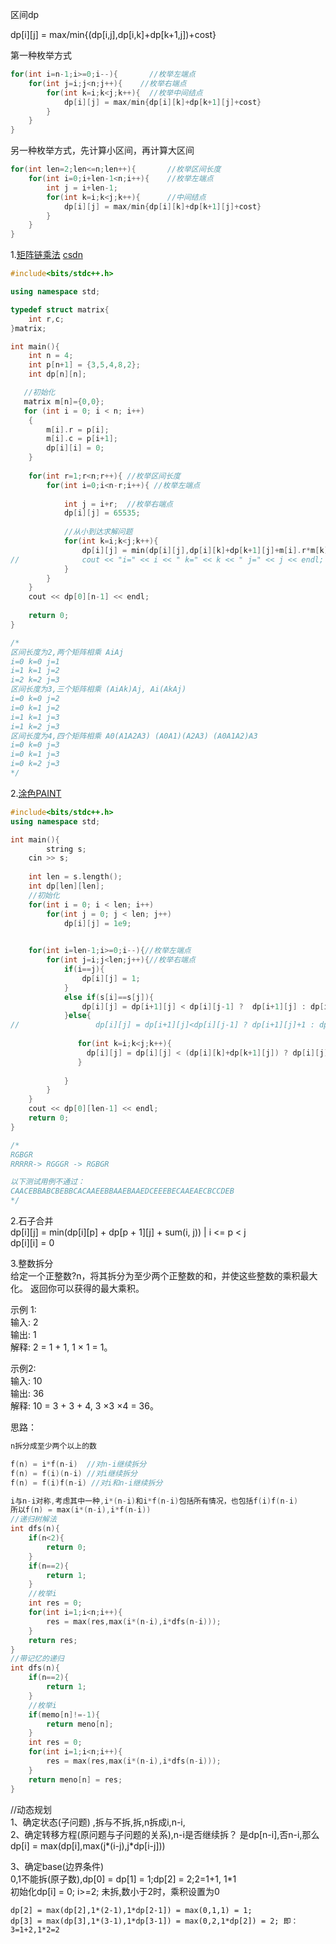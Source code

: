 区间dp  

dp[i][j] = max/min{(dp[i,j],dp[i,k]+dp[k+1,j])+cost}  

第一种枚举方式  
```java
for(int i=n-1;i>=0;i--){       //枚举左端点
    for(int j=i;j<n;j++){    //枚举右端点
        for(int k=i;k<j;k++){  //枚举中间结点
            dp[i][j] = max/min{dp[i][k]+dp[k+1][j]+cost}
        }   
    }
}
```
另一种枚举方式，先计算小区间，再计算大区间
```java
for(int len=2;len<=n;len++){       //枚举区间长度
    for(int i=0;i+len-1<n;i++){    //枚举左端点
        int j = i+len-1;
        for(int k=i;k<j;k++){      //中间结点
            dp[i][j] = max/min{dp[i][k]+dp[k+1][j]+cost}
        }   
    }
}

```
1.[矩阵链乘法](https://blog.csdn.net/Mister_Yu/article/details/121263055)
[csdn](https://blog.csdn.net/weixin_43261862/article/details/105528603)
```c++
#include<bits/stdc++.h>

using namespace std;

typedef struct matrix{
	int r,c;
}matrix;

int main(){
	int n = 4;
	int p[n+1] = {3,5,4,8,2};
	int dp[n][n];

   //初始化 
   matrix m[n]={0,0};
   for (int i = 0; i < n; i++)
    {
  		m[i].r = p[i];
  		m[i].c = p[i+1];
    	dp[i][i] = 0;
    }
	
	for(int r=1;r<n;r++){ //枚举区间长度 
		for(int i=0;i<n-r;i++){ //枚举左端点 
			
			int j = i+r;  //枚举右端点 
			dp[i][j] = 65535;
			
			//从小到达求解问题 
			for(int k=i;k<j;k++){
				dp[i][j] = min(dp[i][j],dp[i][k]+dp[k+1][j]+m[i].r*m[k].c*m[j].c);
//				cout << "i=" << i << " k=" << k << " j=" << j << endl;
			}
		}
	}
	cout << dp[0][n-1] << endl;
	
	return 0;
} 

/*
区间长度为2,两个矩阵相乘 AiAj
i=0 k=0 j=1
i=1 k=1 j=2
i=2 k=2 j=3
区间长度为3,三个矩阵相乘 (AiAk)Aj, Ai(AkAj)
i=0 k=0 j=2
i=0 k=1 j=2
i=1 k=1 j=3
i=1 k=2 j=3
区间长度为4,四个矩阵相乘 A0(A1A2A3) (A0A1)(A2A3) (A0A1A2)A3
i=0 k=0 j=3
i=0 k=1 j=3
i=0 k=2 j=3
*/
```

2.[涂色PAINT](https://www.nowcoder.com/practice/512619bee5874e85bd2812a0c9066125?tpId=230&tqId=270516&ru=/exam/oj&qru=/ta/dynamic-programming/question-ranking&sourceUrl=%2Fexam%2Foj%3Ftab%3D%25E7%25AE%2597%25E6%25B3%2595%25E7%25AF%2587%26topicId%3D230)
```c++
#include<bits/stdc++.h>
using namespace std;

int main(){
	    string s;
    cin >> s;
    
    int len = s.length();
    int dp[len][len];
    //初始化
    for(int i = 0; i < len; i++)
		for(int j = 0; j < len; j++) 
            dp[i][j] = 1e9;

    
    for(int i=len-1;i>=0;i--){//枚举左端点
        for(int j=i;j<len;j++){//枚举右端点
            if(i==j){
                dp[i][j] = 1;
            }
            else if(s[i]==s[j]){
                dp[i][j] = dp[i+1][j] < dp[i][j-1] ?  dp[i+1][j] : dp[i][j-1];
            }else{
//                 dp[i][j] = dp[i+1][j]<dp[i][j-1] ? dp[i+1][j]+1 : dp[i][j-1]+1;
                
               for(int k=i;k<j;k++){
			   	 dp[i][j] = dp[i][j] < (dp[i][k]+dp[k+1][j]) ? dp[i][j] : (dp[i][k]+dp[k+1][j]);
			   } 
                
            }
        }
    }
    cout << dp[0][len-1] << endl;
    return 0;
}

/*
RGBGR
RRRRR-> RGGGR -> RGBGR

以下测试用例不通过：
CAACEBBABCBEBBCACAAEEBBAAEBAAEDCEEEBECAAEAECBCCDEB 
*/ 
```

2.石子合并  
dp[i][j] = min(dp[i][p] + dp[p + 1][j] + sum(i, j)) | i <= p < j  
dp[i][i] = 0  



3.整数拆分  
给定一个正整数?n，将其拆分为至少两个正整数的和，并使这些整数的乘积最大化。 返回你可以获得的最大乘积。  

示例 1:  
输入: 2  
输出: 1  
解释: 2 = 1 + 1, 1 × 1 = 1。  

示例2:  
输入: 10  
输出: 36  
解释: 10 = 3 + 3 + 4, 3 ×3 ×4 = 36。  
 

思路：   
```c++
n拆分成至少两个以上的数  

f(n) = i*f(n-i)	 //对n-i继续拆分   
f(n) = f(i)(n-i) //对i继续拆分   
f(n) = f(i)f(n-i) //对i和n-i继续拆分  

i与n-i对称,考虑其中一种,i*(n-i)和i*f(n-i)包括所有情况，也包括f(i)f(n-i)   
所以f(n) = max(i*(n-i),i*f(n-i))  
//递归树解法   
int dfs(n){  
	if(n<2){  
		return 0;  
	}   
	if(n==2){  
		return 1;  
	}
	//枚举i  
	int res = 0;  
	for(int i=1;i<n;i++){  
		res = max(res,max(i*(n-i),i*dfs(n-i)));  
	}   
	return res;  
} 
//带记忆的递归  
int dfs(n){  
	if(n==2){  
		return 1;  
	}  
	//枚举i  
	if(memo[n]!=-1){  
		return meno[n];  
	}   
	int res = 0;  
	for(int i=1;i<n;i++){  
		res = max(res,max(i*(n-i),i*dfs(n-i)));  
	}   
	return meno[n] = res;  
}   
```
//动态规划  
1、确定状态(子问题) ,拆与不拆,拆,n拆成i,n-i,  
2、确定转移方程(原问题与子问题的关系),n-i是否继续拆？  是dp[n-i],否n-i,那么  
	dp[i] = max(dp[i],max(j*(i-j),j*dp[i-j]))  
 	
3、确定base(边界条件)   
	0,1不能拆(原子数),dp[0] = dp[1] = 1;dp[2] = 2;2=1+1, 1*1  
	初始化dp[i] = 0; i>=2; 未拆,数小于2时，乘积设置为0   
	
	dp[2] = max(dp[2],1*(2-1),1*dp[2-1]) = max(0,1,1) = 1;  
	dp[3] = max(dp[3],1*(3-1),1*dp[3-1]) = max(0,2,1*dp[2]) = 2; 即：3=1+2,1*2=2   
	 




 
